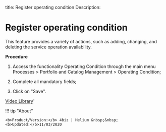 title: Register operating condition
Description: 

# Register operating condition

This feature provides a variety of actions, such as adding, changing, and deleting the service operation availability.

**Procedure**

1.	Access the functionality Operating Condition through the main menu Processes > Portfolio and Catalog Management > Operating Condition;

2.	Complete all mandatory fields;

3.	Click on "Save".


<i class='fa fa-youtube-play  fa-2x' style='color:#97ce17;vertical-align: middle;'> </i> [Video Library](https://www.youtube.com/playlist?list=PLB5qK2uzf2RPsG8HdkE7qEHB39yEI_T8y)'

!!! tip "About"

    <b>Product/Version:</b> 4biz | Helium &nbsp;&nbsp;
    <b>Updated:</b>11/03/2020
